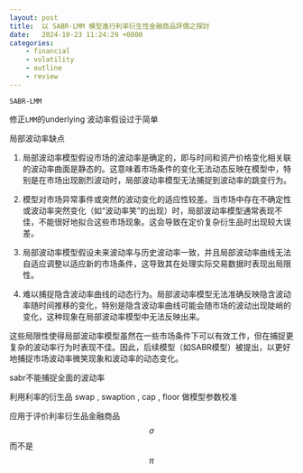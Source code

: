 ```yaml
---
layout: post
title:  以 SABR-LMM 模型進行利率衍生性金融商品評價之探討
date:   2024-10-23 11:24:29 +0800
categories: 
    - financial
    - volatility
    - outline
    - review
---
```


<script type="text/javascript" async
  src="https://cdn.jsdelivr.net/npm/mathjax@3/es5/tex-mml-chtml.js">
</script>

`SABR-LMM`

修正`LMM`的underlying 波动率假设过于简单

局部波动率缺点

1. 局部波动率模型假设市场的波动率是确定的，即与时间和资产价格变化相关联的波动率曲面是静态的。这意味着市场条件的变化无法动态反映在模型中，特别是在市场出现剧烈波动时，局部波动率模型无法捕捉到波动率的跳变行为。

2. 模型对市场异常事件或突然的波动变化的适应性较差。当市场中存在不确定性或波动率突然变化（如“波动率笑”的出现）时，局部波动率模型通常表现不佳，不能很好地拟合这些市场现象。这会导致在定价复杂衍生品时出现较大误差。

3. 局部波动率模型假设未来波动率与历史波动率一致，并且局部波动率曲线无法自适应调整以适应新的市场条件，这导致其在处理实际交易数据时表现出局限性。

4. 难以捕捉隐含波动率曲线的动态行为。局部波动率模型无法准确反映隐含波动率随时间推移的变化，特别是隐含波动率曲线可能会随市场的波动出现陡峭的变化，这种现象在局部波动率模型中无法反映出来。

这些局限性使得局部波动率模型虽然在一些市场条件下可以有效工作，但在捕捉更复杂的波动率行为时表现不佳。因此，后续模型（如SABR模型）被提出，以更好地捕捉市场波动率微笑现象和波动率的动态变化。

sabr不能捕捉全面的波动率

利用利率的衍生品 swap , swaption , cap , floor 做模型参数校准

应用于评价利率衍生品金融商品 $$\sigma$$ 而不是 $$\pi$$

